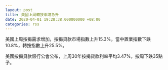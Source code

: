 ```yaml
---
layout: post
title: 美國上周轉按申請急升
date: 2020-04-01 19:28:38.000000000 +08:00
categories: rss
---
```


美國上周按揭需求增加，按揭貸款市場指數上升15.3%，當中置業指數下跌10.8%，轉按指數上升25.5%。

美國按揭貸款銀行公會公布，上周30年按揭貸款利率平均3.47%，按周下跌35點子。

